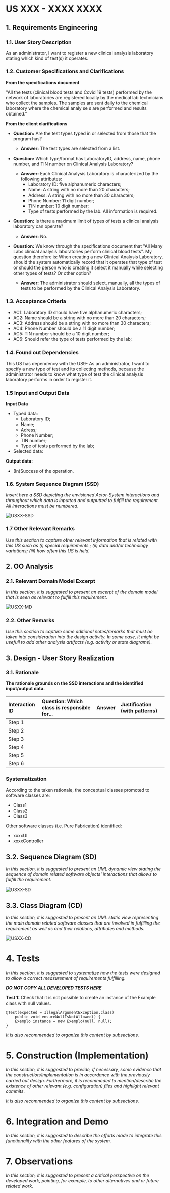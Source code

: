 # US XXX - XXXX XXXX

## 1. Requirements Engineering

### 1.1. User Story Description

As an administrator, I want to register a new clinical  analysis laboratory stating which kind of test(s) it operates.

### 1.2. Customer Specifications and Clarifications 

**From the specifications document**

"All the tests (clinical blood tests and Covid 19 tests) performed by the network of laboratories are
registered locally by the medical lab technicians who collect the samples. The samples are sent
daily to the chemical laboratory where the chemical analy se s are performed and results obtained."

**From the client clarifications**

* **Question:** Are the test types typed in or selected from those that the program has? 
	* **Answer:** The test types are selected from a list.

* **Question:** Which type/format has LaboratoryID, address, name, phone number, and TIN number on Clinical Analysis Laboratory?
	* **Answer:** Each Clinical Analysis Laboratory is characterized by the following attributes:
		* Laboratory ID: five alphanumeric characters;
		* Name: A string with no more than 20 characters;
		* Address: A string with no more than 30 characters;
		* Phone Number: 11 digit number;
		* TIN number: 10 digit number;
		* Type of tests performed by the lab.
	 All information is required.

* **Question:** Is there a maximum limit of types of tests a clinical analysis laboratory can operate?
	* **Answer:** No.

* **Question:** We know through the specifications document that "All Many Labs clinical analysis laboratories perform clinical blood tests".
My question therefore is: When creating a new Clinical Analysis Laboratory, should the system automatically record that it operates that type of test or should the person who is creating it select it manually while selecting other types of tests? Or other option?
	* **Answer:** The administrator should select, manually, all the types of tests to be performed by the Clinical Analysis Laboratory.


### 1.3. Acceptance Criteria

* AC1: Laboratory ID should have five alphanumeric characters;
* AC2: Name should be a string with no more than 20 characters;
* AC3: Address should be a string with no more than 30 characters;
* AC4: Phone Number should be a 11 digit number;
* AC5: TIN number should be a 10 digit number;
* AC6: Should refer the type of tests performed by the lab;

### 1.4. Found out Dependencies

This US has dependency with the US9- As an administrator, I want to specify a new type of test and its collecting methods, because the administrator needs to know what type of test the clinical analysis laboratory performs in order to register it. 

### 1.5 Input and Output Data

**Input Data**

* Typed data:
	* Laboratory ID;
	* Name;
	* Adress;
	* Phone Number;
	* TIN number;
	* Type of tests performed by the lab;
* Selected data:

**Output data:**

* (In)Success of the operation.


### 1.6. System Sequence Diagram (SSD)

*Insert here a SSD depicting the envisioned Actor-System interactions and throughout which data is inputted and outputted to fulfill the requirement. All interactions must be numbered.*

![USXX-SSD](USXX-SSD.svg)


### 1.7 Other Relevant Remarks

*Use this section to capture other relevant information that is related with this US such as (i) special requirements ; (ii) data and/or technology variations; (iii) how often this US is held.* 


## 2. OO Analysis

### 2.1. Relevant Domain Model Excerpt 
*In this section, it is suggested to present an excerpt of the domain model that is seen as relevant to fulfill this requirement.* 

![USXX-MD](USXX-MD.svg)

### 2.2. Other Remarks

*Use this section to capture some aditional notes/remarks that must be taken into consideration into the design activity. In some case, it might be usefull to add other analysis artifacts (e.g. activity or state diagrams).* 



## 3. Design - User Story Realization 

### 3.1. Rationale

**The rationale grounds on the SSD interactions and the identified input/output data.**

| Interaction ID | Question: Which class is responsible for... | Answer  | Justification (with patterns)  |
|:-------------  |:--------------------- |:------------|:---------------------------- |
| Step 1  		 |							 |             |                              |
| Step 2  		 |							 |             |                              |
| Step 3  		 |							 |             |                              |
| Step 4  		 |							 |             |                              |
| Step 5  		 |							 |             |                              |
| Step 6  		 |							 |             |                              |              

### Systematization ##

According to the taken rationale, the conceptual classes promoted to software classes are: 

 * Class1
 * Class2
 * Class3

Other software classes (i.e. Pure Fabrication) identified: 
 * xxxxUI  
 * xxxxController

## 3.2. Sequence Diagram (SD)

*In this section, it is suggested to present an UML dynamic view stating the sequence of domain related software objects' interactions that allows to fulfill the requirement.* 

![USXX-SD](USXX-SD.svg)

## 3.3. Class Diagram (CD)

*In this section, it is suggested to present an UML static view representing the main domain related software classes that are involved in fulfilling the requirement as well as and their relations, attributes and methods.*

![USXX-CD](USXX-CD.svg)

# 4. Tests 
*In this section, it is suggested to systematize how the tests were designed to allow a correct measurement of requirements fulfilling.* 

**_DO NOT COPY ALL DEVELOPED TESTS HERE_**

**Test 1:** Check that it is not possible to create an instance of the Example class with null values. 

	@Test(expected = IllegalArgumentException.class)
		public void ensureNullIsNotAllowed() {
		Exemplo instance = new Exemplo(null, null);
	}

*It is also recommended to organize this content by subsections.* 

# 5. Construction (Implementation)

*In this section, it is suggested to provide, if necessary, some evidence that the construction/implementation is in accordance with the previously carried out design. Furthermore, it is recommeded to mention/describe the existence of other relevant (e.g. configuration) files and highlight relevant commits.*

*It is also recommended to organize this content by subsections.* 

# 6. Integration and Demo 

*In this section, it is suggested to describe the efforts made to integrate this functionality with the other features of the system.*


# 7. Observations

*In this section, it is suggested to present a critical perspective on the developed work, pointing, for example, to other alternatives and or future related work.*





